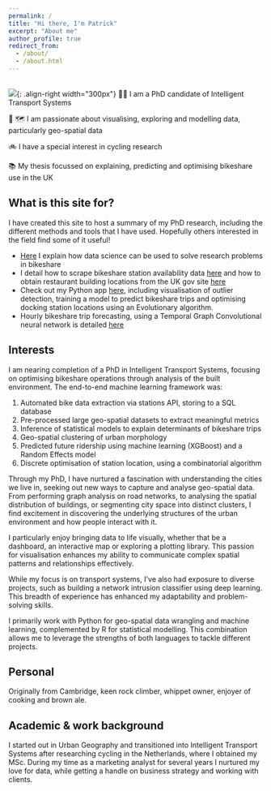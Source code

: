 ```yaml
---
permalink: /
title: "Hi there, I'm Patrick"
excerpt: "About me"
author_profile: true
redirect_from: 
  - /about/
  - /about.html
---
```

 <br/><img src='https://p91g.github.io/patrick-moore.github.io/images/data_bss_city_groups.png'>{: .align-right width="300px"}
🧑‍💻 I am a PhD candidate of Intelligent Transport Systems

🤖 🗺️ I am passionate about visualising, exploring and modelling data, particularly geo-spatial data 

🚲 I have a special interest in cycling research

📚 My thesis focussed on explaining, predicting and optimising bikeshare use in the UK

What is this site for?
------
I have created this site to host a summary of my PhD research, including the different methods and tools that I have used. Hopefully others interested in the field find some of it useful!  
* [Here](https://p91g.github.io/patrick-moore.github.io/posts/2023/10/blog-post-data-science-bikeshare/) I explain how data science can be used to solve research problems in bikeshare
* I detail how to scrape bikeshare station availability data [here](https://p91g.github.io/patrick-moore.github.io/posts/2023-06-10-web-scraping-walkthrough-london/) and how to obtain restaurant building locations from the UK gov site [here](https://p91g.github.io/patrick-moore.github.io/posts/2024-02-06-fhrs_extract_notebook/)
* Check out my Python app [here](https://app-built-env-trips.streamlit.app), including visualisation of outlier detection, training a model to predict bikeshare trips and optimising docking station locations using an Evolutionary algorithm.
* Hourly bikeshare trip forecasting, using a Temporal Graph Convolutional neural network is detailed [here](https://p91g.github.io/patrick-moore.github.io/posts/2024-08-01-Predicting_hourly_bikeshare_trips_with_a_Temporal_Graph_Convolutional_Network/)

Interests
------
I am nearing completion of a PhD in Intelligent Transport Systems, focusing on optimising bikeshare operations through analysis of the built environment. The end-to-end machine learning framework was:
1. Automated bike data extraction via stations API,  storing to a SQL database
2. Pre-processed large geo-spatial datasets to extract meaningful metrics
3. Inference of statistical models to explain determinants of bikeshare trips
4. Geo-spatial clustering of urban morphology 
5. Predicted future ridership using machine learning (XGBoost) and a Random Effects model
6. Discrete optimisation of station location, using a combinatorial algorithm

Through my PhD, I have nurtured a fascination with understanding the cities we live in, seeking out new ways to capture and analyse geo-spatial data. From performing graph analysis on road networks, to analysing the spatial distribution of buildings, or segmenting city space into distinct clusters, I find excitement in discovering the underlying structures of the urban environment and how people interact with it.

I particularly enjoy bringing data to life visually, whether that be a dashboard, an interactive map or exploring a plotting library. This passion for visualisation enhances my ability to communicate complex spatial patterns and relationships effectively.

While my focus is on transport systems, I've also had exposure to diverse projects, such as building a network intrusion classifier using deep learning. This breadth of experience has enhanced my adaptability and problem-solving skills.

I primarily work with Python for geo-spatial data wrangling and machine learning, complemented by R for statistical modelling. This combination allows me to leverage the strengths of both languages to tackle different projects.

Personal
------
Originally from Cambridge, keen rock climber, whippet owner, enjoyer of cooking and brown ale.

Academic & work background
------
I started out in Urban Geography and transitioned into Intelligent Transport Systems after researching cycling in the Netherlands, where I obtained my MSc. During my time as a marketing analyst for several years I nurtured my love for data, while getting a handle on business strategy and working with clients.  




